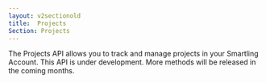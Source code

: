 ```yaml
---
layout: v2sectionold
title:  Projects
Section: Projects
---
```


The Projects API allows you to track and manage projects in your Smartling Account. This API is under development. More methods will be released in the coming months.